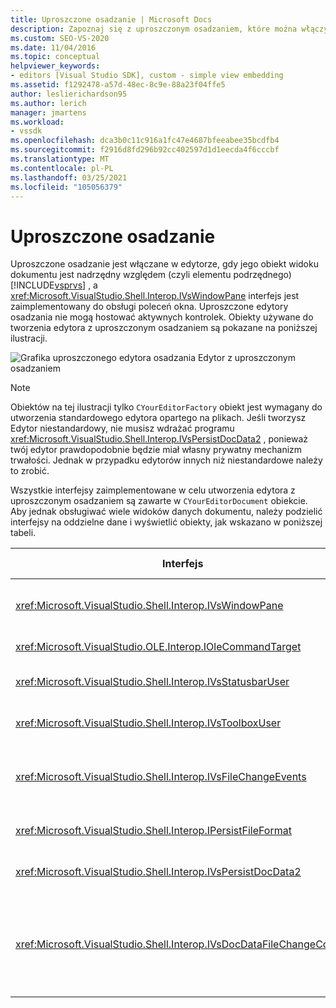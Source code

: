 ```yaml
---
title: Uproszczone osadzanie | Microsoft Docs
description: Zapoznaj się z uproszczonym osadzaniem, które można włączyć w edytorze, gdy jego obiekt widoku dokumentu jest elementem podrzędnym programu Visual Studio.
ms.custom: SEO-VS-2020
ms.date: 11/04/2016
ms.topic: conceptual
helpviewer_keywords:
- editors [Visual Studio SDK], custom - simple view embedding
ms.assetid: f1292478-a57d-48ec-8c9e-88a23f04ffe5
author: leslierichardson95
ms.author: lerich
manager: jmartens
ms.workload:
- vssdk
ms.openlocfilehash: dca3b0c11c916a1fc47e4687bfeeabee35bcdfb4
ms.sourcegitcommit: f2916d8fd296b92cc402597d1d1eecda4f6cccbf
ms.translationtype: MT
ms.contentlocale: pl-PL
ms.lasthandoff: 03/25/2021
ms.locfileid: "105056379"
---
```

# <a name="simplified-embedding"></a>Uproszczone osadzanie
Uproszczone osadzanie jest włączane w edytorze, gdy jego obiekt widoku dokumentu jest nadrzędny względem (czyli elementu podrzędnego) [!INCLUDE[vsprvs](../code-quality/includes/vsprvs_md.md)] , a <xref:Microsoft.VisualStudio.Shell.Interop.IVsWindowPane> interfejs jest zaimplementowany do obsługi poleceń okna. Uproszczone edytory osadzania nie mogą hostować aktywnych kontrolek. Obiekty używane do tworzenia edytora z uproszczonym osadzaniem są pokazane na poniższej ilustracji.

 ![Grafika uproszczonego edytora osadzania](../extensibility/media/vssimplifiedembeddingeditor.gif "vsSimplifiedEmbeddingEditor") Edytor z uproszczonym osadzaniem

> [!NOTE]
> Obiektów na tej ilustracji tylko `CYourEditorFactory` obiekt jest wymagany do utworzenia standardowego edytora opartego na plikach. Jeśli tworzysz Edytor niestandardowy, nie musisz wdrażać programu <xref:Microsoft.VisualStudio.Shell.Interop.IVsPersistDocData2> , ponieważ twój edytor prawdopodobnie będzie miał własny prywatny mechanizm trwałości. Jednak w przypadku edytorów innych niż niestandardowe należy to zrobić.

 Wszystkie interfejsy zaimplementowane w celu utworzenia edytora z uproszczonym osadzaniem są zawarte w `CYourEditorDocument` obiekcie. Aby jednak obsługiwać wiele widoków danych dokumentu, należy podzielić interfejsy na oddzielne dane i wyświetlić obiekty, jak wskazano w poniższej tabeli.

|Interfejs|Lokalizacja interfejsu|Zastosowanie|
|---------------|---------------------------|---------|
|<xref:Microsoft.VisualStudio.Shell.Interop.IVsWindowPane>|Widok|Zapewnia połączenie z oknem nadrzędnym.|
|<xref:Microsoft.VisualStudio.OLE.Interop.IOleCommandTarget>|Widok|Obsługuje polecenia.|
|<xref:Microsoft.VisualStudio.Shell.Interop.IVsStatusbarUser>|Widok|Włącza aktualizacje paska stanu.|
|<xref:Microsoft.VisualStudio.Shell.Interop.IVsToolboxUser>|Widok|Włącza elementy **przybornika** .|
|<xref:Microsoft.VisualStudio.Shell.Interop.IVsFileChangeEvents>|Dane|Wysyła powiadomienia, gdy plik ulegnie zmianie.|
|<xref:Microsoft.VisualStudio.Shell.Interop.IPersistFileFormat>|Dane|Włącza funkcję Zapisz jako dla typu pliku.|
|<xref:Microsoft.VisualStudio.Shell.Interop.IVsPersistDocData2>|Dane|Włącza trwałość dla dokumentu.|
|<xref:Microsoft.VisualStudio.Shell.Interop.IVsDocDataFileChangeControl>|Dane|Umożliwia pominięcie zdarzeń zmiany plików, takich jak ponowne ładowanie wyzwalania.|
